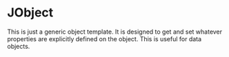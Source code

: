 # JObject

This is just a generic object template. It is designed to get and set whatever properties are explicitly defined on the object. This is useful for data objects.
